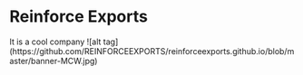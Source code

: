 <h1>Reinforce Exports</h1>
It is a cool company
![alt tag](https://github.com/REINFORCEEXPORTS/reinforceexports.github.io/blob/master/banner-MCW.jpg)
